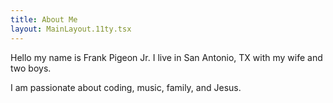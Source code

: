 ```yaml
---
title: About Me
layout: MainLayout.11ty.tsx
---
```


Hello my name is Frank Pigeon Jr. I live in San Antonio, TX with my wife and two boys.

I am passionate about coding, music, family, and Jesus.
